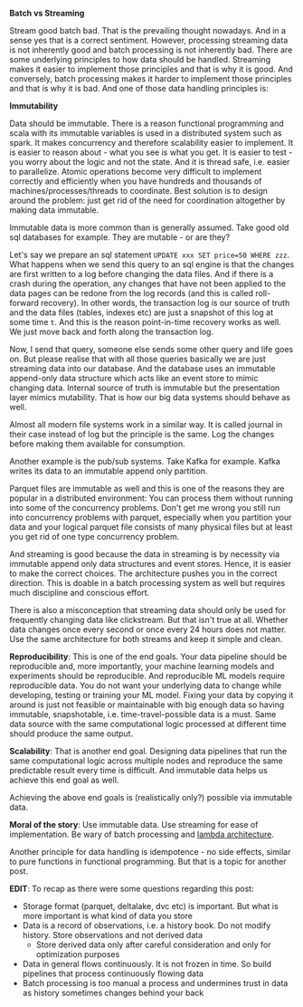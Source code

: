 __Batch vs Streaming__

Stream good batch bad.  That is the prevailing thought nowadays.  And in a sense yes that is a correct sentiment.  However, processing streaming data is not inherently good and batch processing is not inherently bad.  There are some underlying principles to how data should be handled.  Streaming makes it easier to implement those principles and that is why it is good.  And conversely, batch processing makes it harder to implement those principles and that is why it is bad.  And one of those data handling principles is:

__Immutability__

Data should be immutable.  There is a reason functional programming and scala with its immutable variables is used in a distributed system such as spark.  It makes concurrency and therefore scalability easier to implement.  It is easier to reason about - what you see is what you get. It is easier to test - you worry about the logic and not the state. And it is thread safe, i.e. easier to parallelize.  Atomic operations become very difficult to implement correctly and efficiently when you have hundreds and thousands of machines/processes/threads to coordinate.  Best solution is to design around the problem: just get rid of the need for coordination altogether by making data immutable.

Immutable data is more common than is generally assumed.  Take good old sql databases for example.  They are mutable - or are they?

Let's say we prepare an sql statement `UPDATE xxx SET price=50 WHERE zzz`.  What happens when we send this query to an sql engine is that the changes are first written to a log before changing the data files.  And if there is a crash during the operation, any changes that have not been applied to the data pages can be redone from the log records (and this is called roll-forward recovery).  In other words, the transaction log is our source of truth and the data files (tables, indexes etc) are just a snapshot of this log at some time `t`.  And this is the reason point-in-time recovery works as well.  We just move back and forth along the transaction log.

Now, I send that query, someone else sends some other query and life goes on.  But please realise that with all those queries basically we are just streaming data into our database.  And the database uses an immutable append-only data structure which acts like an event store to mimic changing data.  Internal source of truth is immutable but the presentation layer mimics mutability.  That is how our big data systems should behave as well.

Almost all modern file systems work in a similar way.  It is called journal in their case instead of log but the principle is the same.  Log the changes before making them available for consumption. 

Another example is the pub/sub systems.  Take Kafka for example. Kafka writes its data to an immutable append only partition.

Parquet files are immutable as well and this is one of the reasons they are popular in a distributed environment: You can process them without running into some of the concurrency problems.  Don't get me wrong you still run into concurrency problems with parquet, especially when you partition your data and your logical parquet file consists of many physical files but at least you get rid of one type concurrency problem.

And streaming is good because the data in streaming is by necessity via immutable append only data structures and event stores.  Hence, it is easier to make the correct choices. The architecture pushes you in the correct direction.  This is doable in a batch processing system as well but requires much discipline and conscious effort.

There is also a misconception that streaming data should only be used for frequently changing data like clickstream.  But that isn't true at all.  Whether data changes once every second or once every 24 hours does not matter.  Use the same architecture for both streams and keep it simple and clean.

__Reproducibility__: This is one of the end goals.  Your data pipeline should be reproducible and, more importantly, your machine learning models and experiments should be reproducible.  And reproducible ML models require reproducible data.  You do not want your underlying data to change while developing, testing or training your ML model.  Fixing your data by copying it around is just not feasible or maintainable with big enough data so having immutable, snapshotable, i.e. time-travel-possible data is a must. Same data source with the same computational logic processed at different time should produce the same output.

__Scalability__: That is another end goal. Designing data pipelines that run the same computational logic across multiple nodes and reproduce the same predictable result every time is difficult. And immutable data helps us achieve this end goal as well.

Achieving the above end goals is (realistically only?) possible via immutable data.

__Moral of the story__: Use immutable data.  Use streaming for ease of implementation. Be wary of batch processing and [lambda architecture][lambda-url].

Another principle for data handling is idempotence - no side effects, similar to pure functions in functional programming.  But that is a topic for another post.

__EDIT__: To recap as there were some questions regarding this post:
  - Storage format (parquet, deltalake, dvc etc) is important.  But what is more important is what kind of data you store
  - Data is a record of observations, i.e. a history book. Do not modify history.  Store observations and not derived data
    - Store derived data only after careful consideration and only for optimization purposes
  - Data in general flows continuously. It is not frozen in time. So build pipelines that process continuously flowing data
  - Batch processing is too manual a process and undermines trust in data as history sometimes changes behind your back

[lambda-url]: https://en.wikipedia.org/wiki/Lambda_architecture